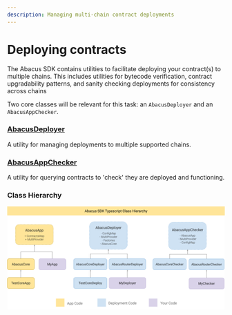 ```yaml
---
description: Managing multi-chain contract deployments
---
```


# Deploying contracts

The Abacus SDK contains utilities to facilitate deploying your contract(s) to multiple chains. This includes utilities for bytecode verification, contract upgradability patterns, and sanity checking deployments for consistency across chains

Two core classes will be relevant for this task: an `AbacusDeployer` and an `AbacusAppChecker`.

### [AbacusDeployer](abacusdeployer.md)

A utility for managing deployments to multiple supported chains.&#x20;

### [AbacusAppChecker](abacusappchecker.md)

A utility for querying contracts to 'check' they are deployed and functioning.

### Class Hierarchy

![](<../../.gitbook/assets/Abacus Application SDK Diagram v2.png>)
